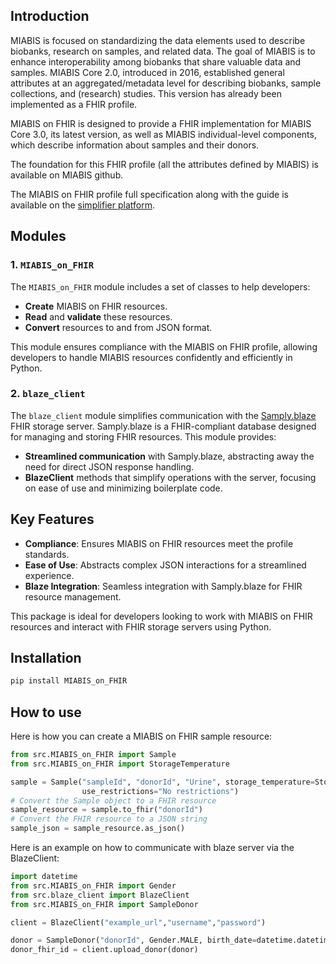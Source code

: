 ## Introduction

MIABIS is focused on standardizing the data elements used to describe biobanks, research on samples, and related data.
The goal of MIABIS is to enhance interoperability among biobanks that share valuable data and samples. MIABIS Core 2.0,
introduced in 2016, established general attributes at an aggregated/metadata level for describing biobanks, sample
collections, and (research) studies. This version has already been implemented as a FHIR profile.

MIABIS on FHIR is designed to provide a FHIR implementation for MIABIS Core 3.0, its latest version, as well as MIABIS
individual-level components, which describe information about samples and their donors.

The foundation for this FHIR profile (all the attributes defined by MIABIS) is available on MIABIS github.

The MIABIS on FHIR profile full specification along with the guide is available on the [simplifier platform](https://simplifier.net/miabis). 

## Modules

### 1. `MIABIS_on_FHIR`
The `MIABIS_on_FHIR` module includes a set of classes to help developers:
- **Create** MIABIS on FHIR resources.
- **Read** and **validate** these resources.
- **Convert** resources to and from JSON format.

This module ensures compliance with the MIABIS on FHIR profile, allowing developers to handle MIABIS resources confidently and efficiently in Python.

### 2. `blaze_client`
The `blaze_client` module simplifies communication with the [Samply.blaze](https://github.com/samply/blaze) FHIR storage server. Samply.blaze is a FHIR-compliant database designed for managing and storing FHIR resources. This module provides:
- **Streamlined communication** with Samply.blaze, abstracting away the need for direct JSON response handling.
- **BlazeClient** methods that simplify operations with the server, focusing on ease of use and minimizing boilerplate code.

## Key Features
- **Compliance**: Ensures MIABIS on FHIR resources meet the profile standards.
- **Ease of Use**: Abstracts complex JSON interactions for a streamlined experience.
- **Blaze Integration**: Seamless integration with Samply.blaze for FHIR resource management.

This package is ideal for developers looking to work with MIABIS on FHIR resources and interact with FHIR storage servers using Python.


## Installation
```bash 
pip install MIABIS_on_FHIR
```
## How to use
Here is how you can create a MIABIS on FHIR sample resource:

```python
from src.MIABIS_on_FHIR import Sample
from src.MIABIS_on_FHIR import StorageTemperature

sample = Sample("sampleId", "donorId", "Urine", storage_temperature=StorageTemperature.TEMPERATURE_ROOM,
                use_restrictions="No restrictions")
# Convert the Sample object to a FHIR resource
sample_resource = sample.to_fhir("donorId")
# Convert the FHIR resource to a JSON string
sample_json = sample_resource.as_json()
```

Here is an example on how to communicate with blaze server via the BlazeClient:

```python
import datetime
from src.MIABIS_on_FHIR import Gender
from src.blaze_client import BlazeClient
from src.MIABIS_on_FHIR import SampleDonor

client = BlazeClient("example_url","username","password")

donor = SampleDonor("donorId", Gender.MALE, birth_date=datetime.datetime(year=2000,month=12,day=12))
donor_fhir_id = client.upload_donor(donor)
```
